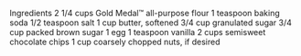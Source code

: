 Ingredients
2 1/4 cups Gold Medal™ all-purpose flour
1 teaspoon baking soda
1/2 teaspoon salt
1 cup butter, softened
3/4 cup granulated sugar
3/4 cup packed brown sugar
1 egg 
1 teaspoon vanilla
2 cups semisweet chocolate chips
1 cup coarsely chopped nuts, if desired